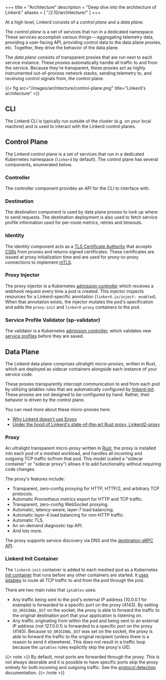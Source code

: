 +++
title = "Architecture"
description = "Deep dive into the architecture of Linkerd."
aliases = [
  "/2.10/architecture/"
]
+++

At a high level, Linkerd consists of a *control plane* and a *data plane*.

The *control plane* is a set of services that run in a dedicated
namespace. These services accomplish various things---aggregating telemetry
data, providing a user-facing API, providing control data to the data plane
proxies, etc. Together, they drive the behavior of the data plane.

The *data plane* consists of transparent proxies that are run next
to each service instance. These proxies automatically handle all traffic to and
from the service. Because they're transparent, these proxies act as highly
instrumented out-of-process network stacks, sending telemetry to, and receiving
control signals from, the control plane.

{{< fig src="/images/architecture/control-plane.png"
title="Linkerd's architecture" >}}

## CLI

The Linkerd CLI is typically run outside of the cluster (e.g. on your local
machine) and is used to interact with the Linkerd control planes.

## Control Plane

The Linkerd control plane is a set of services that run in a dedicated
Kubernetes namespace (`linkerd` by default). The control plane has several
components, enumerated below.

### Controller

The controller component provides an API for the CLI to interface with.

### Destination

The destination component is used by data plane proxies to look up where to
send requests. The destination deployment is also used to fetch service profile
information used for per-route metrics, retries and timeouts.

### Identity

The identity component acts as a [TLS Certificate
Authority](https://en.wikipedia.org/wiki/Certificate_authority) that accepts
[CSRs](https://en.wikipedia.org/wiki/Certificate_signing_request) from proxies
and returns signed certificates. These certificates are issued at proxy
initialization time and are used for proxy-to-proxy connections to implement
[mTLS](../../features/automatic-mtls).

### Proxy Injector

The proxy injector is a Kubernetes [admission
controller][admission-controller] which receives a webhook request every time a
pod is created. This injector inspects resources for a Linkerd-specific
annotation (`linkerd.io/inject: enabled`).  When that annotation exists, the
injector mutates the pod's specification and adds the `proxy-init` and
`linkerd-proxy` containers to the pod.

### Service Profile Validator (sp-validator)

The validator is a Kubernetes [admission controller][admission-controller],
which validates new [service profiles](../service-profiles/) before they are
saved.

[admission-controller]: https://kubernetes.io/docs/reference/access-authn-authz/admission-controllers/

## Data Plane

The Linkerd data plane comprises ultralight _micro-proxies_, written in Rust,
which are deployed as sidecar containers alongside each instance of your
service code.

These proxies transparently intercept communication to and from each pod by
utilizing iptables rules that are automatically configured by
[linkerd-init](#linkerd-init-container). These proxies are not designed to be
configured by hand. Rather, their behavior is driven by the control plane.

You can read more about these micro-proxies here:

* [Why Linkerd doesn't use Envoy](/2020/12/03/why-linkerd-doesnt-use-envoy/)
* [Under the hood of Linkerd's state-of-the-art Rust proxy,
  Linkerd2-proxy](/2020/07/23/under-the-hood-of-linkerds-state-of-the-art-rust-proxy-linkerd2-proxy/)

### Proxy

An ultralight transparent _micro-proxy_ written in
[Rust](https://www.rust-lang.org/), the proxy is installed into each pod of a
meshed workload, and handles all incoming and outgoing TCP traffic to/from that
pod. This model (called a "sidecar container" or "sidecar proxy")
allows it to add functionality without requiring code changes.

The proxy's features include:

* Transparent, zero-config proxying for HTTP, HTTP/2, and arbitrary TCP
  protocols.
* Automatic Prometheus metrics export for HTTP and TCP traffic.
* Transparent, zero-config WebSocket proxying.
* Automatic, latency-aware, layer-7 load balancing.
* Automatic layer-4 load balancing for non-HTTP traffic.
* Automatic TLS.
* An on-demand diagnostic tap API.
* And lots more.

The proxy supports service discovery via DNS and the
[destination gRPC API](https://github.com/linkerd/linkerd2-proxy-api).

### Linkerd Init Container

The `linkerd-init` container is added to each meshed pod as a Kubernetes [init
container](https://kubernetes.io/docs/concepts/workloads/pods/init-containers/)
that runs before any other containers are started. It [uses
iptables](https://github.com/linkerd/linkerd2-proxy-init) to route all TCP
traffic to and from the pod through the pod.

There are two main rules that `iptables` uses:

* Any traffic being sent to the pod's external IP address (10.0.0.1 for
  example) is forwarded to a specific port on the proxy (4143). By setting
  `SO_ORIGINAL_DST` on the socket, the proxy is able to forward the traffic to
  the original destination port that your application is listening on.
* Any traffic originating from within the pod and being sent to an external IP
  address (not 127.0.0.1) is forwarded to a specific port on the proxy (4140).
  Because `SO_ORIGINAL_DST` was set on the socket, the proxy is able to forward
  the traffic to the original recipient (unless there is a reason to send it
  elsewhere). This does not result in a traffic loop because the `iptables`
  rules explicitly skip the proxy's UID.

{{< note >}}
By default, most ports are forwarded through the proxy. This is not always
desirable and it is possible to have specific ports skip the proxy entirely for
both incoming and outgoing traffic. See the [protocol
detection](../../features/protocol-detection/) documentation.
{{< /note >}}
